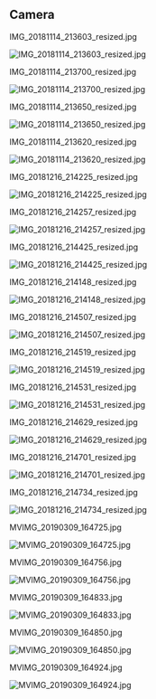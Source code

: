 ## Camera

IMG_20181114_213603_resized.jpg

![IMG_20181114_213603_resized.jpg](imgs_camera/IMG_20181114_213603_resized.jpg)

IMG_20181114_213700_resized.jpg

![IMG_20181114_213700_resized.jpg](imgs_camera/IMG_20181114_213700_resized.jpg)

IMG_20181114_213650_resized.jpg

![IMG_20181114_213650_resized.jpg](imgs_camera/IMG_20181114_213650_resized.jpg)

IMG_20181114_213620_resized.jpg

![IMG_20181114_213620_resized.jpg](imgs_camera/IMG_20181114_213620_resized.jpg)

IMG_20181216_214225_resized.jpg

![IMG_20181216_214225_resized.jpg](imgs_mount/IMG_20181216_214225_resized.jpg)

IMG_20181216_214257_resized.jpg

![IMG_20181216_214257_resized.jpg](imgs_mount/IMG_20181216_214257_resized.jpg)

IMG_20181216_214425_resized.jpg

![IMG_20181216_214425_resized.jpg](imgs_mount/IMG_20181216_214425_resized.jpg)

IMG_20181216_214148_resized.jpg

![IMG_20181216_214148_resized.jpg](imgs_mount/IMG_20181216_214148_resized.jpg)

IMG_20181216_214507_resized.jpg

![IMG_20181216_214507_resized.jpg](imgs_mount/IMG_20181216_214507_resized.jpg)

IMG_20181216_214519_resized.jpg

![IMG_20181216_214519_resized.jpg](imgs_mount/IMG_20181216_214519_resized.jpg)

IMG_20181216_214531_resized.jpg

![IMG_20181216_214531_resized.jpg](imgs_mount/IMG_20181216_214531_resized.jpg)

IMG_20181216_214629_resized.jpg

![IMG_20181216_214629_resized.jpg](imgs_mount/IMG_20181216_214629_resized.jpg)

IMG_20181216_214701_resized.jpg

![IMG_20181216_214701_resized.jpg](imgs_mount/IMG_20181216_214701_resized.jpg)

IMG_20181216_214734_resized.jpg

![IMG_20181216_214734_resized.jpg](imgs_mount/IMG_20181216_214734_resized.jpg)

MVIMG_20190309_164725.jpg

![MVIMG_20190309_164725.jpg](imgs_camera/MVIMG_20190309_164725.jpg)

MVIMG_20190309_164756.jpg

![MVIMG_20190309_164756.jpg](imgs_camera/MVIMG_20190309_164756.jpg)

MVIMG_20190309_164833.jpg

![MVIMG_20190309_164833.jpg](imgs_camera/MVIMG_20190309_164833.jpg)

MVIMG_20190309_164850.jpg

![MVIMG_20190309_164850.jpg](imgs_camera/MVIMG_20190309_164850.jpg)

MVIMG_20190309_164924.jpg

![MVIMG_20190309_164924.jpg](imgs_camera/MVIMG_20190309_164924.jpg)
